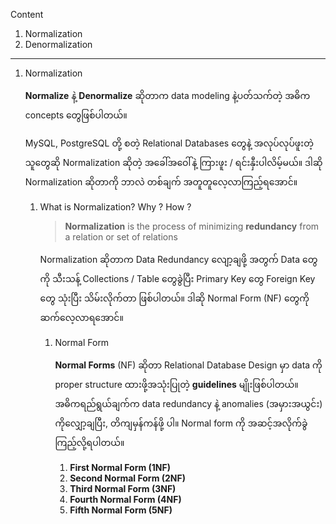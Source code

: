 
Content 
1. Normalization
2. Denormalization

------------------------------------------------------------------------

1. Normalization
   
   **Normalize** နဲ့ **Denormalize** ဆိုတာက data modeling နဲ့ပတ်သက်တဲ့ အဓိက concepts တွေဖြစ်ပါတယ်။
   
   MySQL, PostgreSQL တို့ စတဲ့ Relational Databases တွေနဲ့ အလုပ်လုပ်ဖူးတဲ့ သူတွေဆို Normalization ဆိုတဲ့ အခေါ်အဝေါ်နဲ့ ကြားဖူး / ရင်းနှီးပါလိမ့်မယ်။ ဒါဆို Normalization ဆိုတာကို ဘာလဲ တစ်ချက် အတူတူလေ့လာကြည့်ရအောင်။
   
   1. What is Normalization? Why ? How ?
      
      > ****Normalization**** is the process of minimizing ****redundancy**** from a relation or set of relations
      
       Normalization ဆိုတာက Data Redundancy လျော့ချဖို့ အတွက် Data တွေကို သီးသန့် Collections / Table တွေခွဲပြီး Primary Key တွေ Foreign Key တွေ သုံးပြီး သိမ်းလိုက်တာ ဖြစ်ပါတယ်။ ဒါဆို Normal Form (NF) တွေကို ဆက်လေ့လာရအောင်။ 
       
       1. Normal Form 
          
          **Normal Forms** (NF) ဆိုတာ Relational Database Design မှာ data ကို proper structure ထားဖို့အသုံးပြုတဲ့ **guidelines** မျိုးဖြစ်ပါတယ်။ အဓိကရည်ရွယ်ချက်က data redundancy နဲ့ anomalies (အမှားအယွင်း) ကိုလျှော့ချပြီး, တိကျမှန်ကန်ဖို့ ပါ။ Normal form ကို အဆင့်အလိုက်ခွဲကြည့်လို့ရပါတယ်။
          
          1. ****First Normal Form (1NF)****
          2. ****Second Normal Form (2NF)****
          3. ****Third Normal Form (3NF)****
          4. ****Fourth Normal Form (4NF)****
          5. ****Fifth Normal Form (5NF)****
   
   

